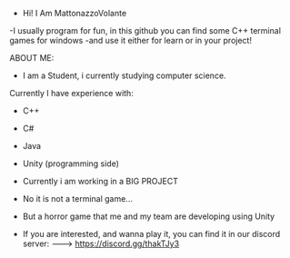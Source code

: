 
- Hi! I Am MattonazzoVolante

-I usually program for fun, in this github you can find some C++ terminal games for windows
-and use it either for learn or in your project!

ABOUT ME:

- I am a Student, i currently studying computer science.

Currently I have experience with:

- C++
- C#
- Java
- Unity (programming side)

- Currently i am working in a BIG PROJECT
- No it is not a terminal game...
- But a horror game that me and my team are developing using Unity
- If you are interested, and wanna play it, you can find it in our discord server:
---> https://discord.gg/thakTJy3
